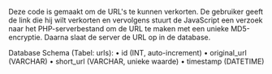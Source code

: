 Deze code is gemaakt om de URL's te kunnen verkorten. 
De gebruiker geeft de link die hij wilt verkorten en vervolgens stuurt de JavaScript een verzoek naar het PHP-serverbestand om de URL te maken met een unieke MD5-encryptie. 
Daarna slaat de server de URL op in de database.

Database Schema (Tabel: urls):
• id (INT, auto-increment)
• original_url (VARCHAR)
• short_url (VARCHAR, unieke waarde)
• timestamp (DATETIME)

